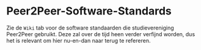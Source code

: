 # Peer2Peer-Software-Standards
Zie de `Wiki` tab voor de software standaarden die studievereniging Peer2Peer gebruikt. Deze zal over de tijd heen verder verfijnd worden, dus het is relevant om hier nu-en-dan naar terug te refereren.
